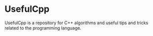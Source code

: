 # UsefulCpp
UsefulCpp is a repository for C++ algorithms and useful tips and tricks related to the programming language.
